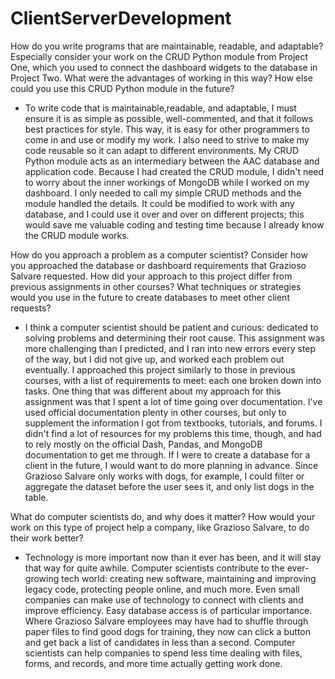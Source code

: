 # ClientServerDevelopment

How do you write programs that are maintainable, readable, and adaptable? Especially consider your work on the CRUD Python module from Project One, which you used to connect the dashboard widgets to the database in Project Two. What were the advantages of working in this way? How else could you use this CRUD Python module in the future?

* To write code that is maintainable,readable, and adaptable, I must ensure it is as simple as possible, well-commented, and that it follows best practices for style. This way, it is easy for other programmers to come in and use or modify my work. I also need to strive to make my code reusable so it can adapt to different environments. My CRUD Python module acts as an intermediary between the AAC database and application code. Because I had created the CRUD module, I didn't need to worry about the inner workings of MongoDB while I worked on my dashboard. I only needed to call my simple CRUD methods and the module handled the details. It could be modified to work with any database, and I could use it over and over on different projects; this would save me valuable coding and testing time because I already know the CRUD module works.

How do you approach a problem as a computer scientist? Consider how you approached the database or dashboard requirements that Grazioso Salvare requested. How did your approach to this project differ from previous assignments in other courses? What techniques or strategies would you use in the future to create databases to meet other client requests?

* I think a computer scientist should be patient and curious: dedicated to solving problems and determining their root cause. This assignment was more challenging than I predicted, and I ran into new errors every step of the way, but I did not give up, and worked each problem out eventually. I approached this project similarly to those in previous courses, with a list of requirements to meet: each one broken down into tasks. One thing that was different about my approach for this assignment was that I spent a lot of time going over documentation. I've used official documentation plenty in other courses, but only to supplement the information I got from textbooks, tutorials, and forums. I didn't find a lot of resources for my problems this time, though, and had to rely mostly on the official Dash, Pandas, and MongoDB documentation to get me through. If I were to create a database for a client in the future, I would want to do more planning in advance. Since Grazioso Salvare only works with dogs, for example, I could filter or aggregate the dataset before the user sees it, and only list dogs in the table.

What do computer scientists do, and why does it matter? How would your work on this type of project help a company, like Grazioso Salvare, to do their work better?

* Technology is more important now than it ever has been, and it will stay that way for quite awhile. Computer scientists contribute to the ever-growing tech world: creating new software, maintaining and improving legacy code, protecting people online, and much more. Even small companies can make use of technology to connect with clients and improve efficiency. Easy database access is of particular importance. Where Grazioso Salvare employees may have had to shuffle through paper files to find good dogs for training, they now can click a button and get back a list of candidates in less than a second. Computer scientists can help companies to spend less time dealing with files, forms, and records, and more time actually getting work done.

